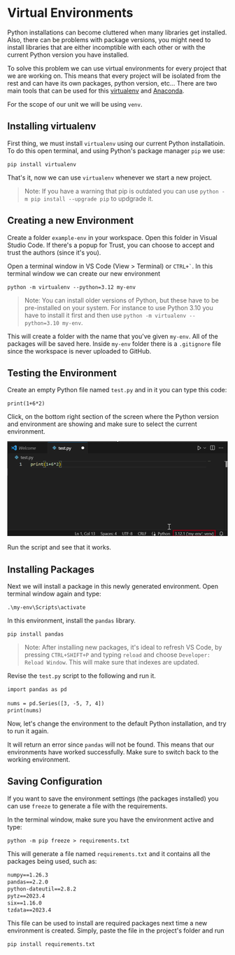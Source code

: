 # Virtual Environments

Python installations can become cluttered when many libraries get installed. Also, there can be problems with package versions, you might need to install libraries that are either incomptible with each other or with the current Python version you have installed.

To solve this problem we can use virtual environments for every project that we are working on. This means that every project will be isolated from the rest and can have its own packages, python version, etc... There are two main tools that can be used for this [virtualenv](https://virtualenv.pypa.io/en/latest/) and [Anaconda](https://www.anaconda.com/).

For the scope of our unit we will be using `venv`.

## Installing virtualenv

First thing, we must install `virtualenv` using our current Python installatioin. To do this open terminal, and using Python's package manager `pip` we use:

```
pip install virtualenv
```

That's it, now we can use `virtualenv` whenever we start a new project.

> Note: If you have a warning that pip is outdated you can use `python -m pip install --upgrade pip` to updgrade it.

## Creating a new Environment

Create a folder `example-env` in your workspace. Open this folder in Visual Studio Code. If there's a popup for Trust, you can choose to accept and trust the authors (since it's you).

Open a terminal window in VS Code (View > Terminal) or <code>CTRL+`</code>. In this terminal window we can create our new environment

```
python -m virtualenv --python=3.12 my-env
```

> Note: You can install older versions of Python, but these have to be pre-installed on your system. For instance to use Python 3.10 you have to install it first and then use `python -m virtualenv --python=3.10 my-env`.

This will create a folder with the name that you've given `my-env`. All of the packages will be saved here. Inside `my-env` folder there is a `.gitignore` file since the workspace is never uploaded to GitHub.

## Testing the Environment

Create an empty Python file named `test.py` and in it you can type this code:

```
print(1+6*2)
```

Click, on the bottom right section of the screen where the Python version and environment are showing and make sure to select the current environment.

![Selecting Python Environment](./images/img_env.png)

Run the script and see that it works.

## Installing Packages

Next we will install a package in this newly generated environment. Open terminal window again and type:

```
.\my-env\Scripts\activate
```

In this environment, install the `pandas` library.

```
pip install pandas
```

> Note: After installing new packages, it's ideal to refresh VS Code, by pressing `CTRL+SHIFT+P` and typing `reload` and choose `Developer: Reload Window`. This will make sure that indexes are updated.

Revise the `test.py` script to the following and run it.

```
import pandas as pd

nums = pd.Series([3, -5, 7, 4])
print(nums)
```

Now, let's change the environment to the default Python installation, and try to run it again.

It will return an error since `pandas` will not be found. This means that our environments have worked successfully. Make sure to switch back to the working environment.

## Saving Configuration

If you want to save the environment settings (the packages installed) you can use `freeze` to generate a file with the requirements.

In the terminal window, make sure you have the environment active and type:

```
python -m pip freeze > requirements.txt
```

This will generate a file named `requirements.txt` and it contains all the packages being used, such as:

```
numpy==1.26.3
pandas==2.2.0
python-dateutil==2.8.2
pytz==2023.4
six==1.16.0
tzdata==2023.4
```

This file can be used to install are required packages next time a new environment is created. Simply, paste the file in the project's folder and run

```
pip install requirements.txt
```
